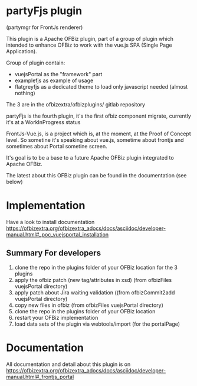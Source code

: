 partyFjs plugin
==================
(partymgr for FrontJs renderer)

This plugin is a Apache OFBiz plugin, part of a group of plugin which intended to enhance OFBiz to work
with the vue.js SPA (Single Page Application).

Group of plugin contain:
- vuejsPortal as the "framework" part
- examplefjs  as example of usage
- flatgreyfjs as a dedicated theme to load only javascript needed (almost nothing)

The 3 are in the ofbizextra/ofbizplugins/ gitlab repository

partyFjs is the fourth plugin, it's the first ofbiz component migrate, currently it's at a WorkInProgress status

FrontJs-Vue.js, is a project which is, at the moment, at the Proof of Concept level. So sometine it's speaking about vue.js, sometime about frontjs
and sometimes about Portal sometine screen.

It's goal is to be a base to a future Apache OFBiz plugin integrated to Apache OFBiz.

The latest about this OFBiz plugin can be found in the documentation (see below)

# Implementation
Have a look to install documentation https://ofbizextra.org/ofbizextra_adocs/docs/asciidoc/developer-manual.html#_poc_vuejsportal_installation

## Summary For developers
1. clone the repo in the plugins folder of your OFBiz location for the 3 plugins
2. apply the ofbiz patch (new tag/attributes in xsd)  (from ofbizFiles vuejsPortal directory)
3. apply patch about Jira waiting validation ((from ofbizCommit2add vuejsPortal directory)
4. copy new files in ofbiz (from ofbizFiles vuejsPortal directory)
5. clone the repo in the plugins folder of your OFBiz location
6. restart your OFBiz implementation
7. load data sets of the plugin via webtools/import (for the portalPage)


# Documentation
All documentation and detail about this plugin is on https://ofbizextra.org/ofbizextra_adocs/docs/asciidoc/developer-manual.html#_frontjs_portal